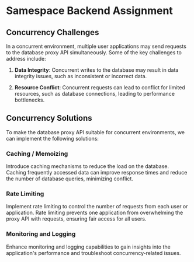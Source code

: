 # Samespace Backend Assignment

## Concurrency Challenges

In a concurrent environment, multiple user applications may send requests to the database proxy API simultaneously. Some of the key challenges to address include:

1. **Data Integrity**: Concurrent writes to the database may result in data integrity issues, such as inconsistent or incorrect data.

2. **Resource Conflict**: Concurrent requests can lead to conflict for limited resources, such as database connections, leading to performance bottlenecks.


## Concurrency Solutions

To make the database proxy API suitable for concurrent environments, we can implement the following solutions:

### Caching / Memoizing

Introduce caching mechanisms to reduce the load on the database. Caching frequently accessed data can improve response times and reduce the number of database queries, minimizing conflict.

### Rate Limiting

Implement rate limiting to control the number of requests from each user or application. Rate limiting prevents one application from overwhelming the proxy API with requests, ensuring fair access for all users.

### Monitoring and Logging

Enhance monitoring and logging capabilities to gain insights into the application's performance and troubleshoot concurrency-related issues.

